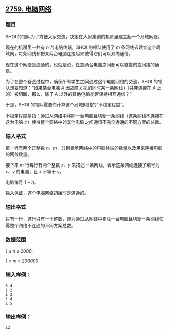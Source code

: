 ## [2759. 电脑网络](https://www.acwing.com/problem/content/2761/)

### 题目

SHOI 的领队为了方便大家交流，决定在大家集训的机房里建立起一个局域网络。

现在的机房里一共有 *n* 台电脑终端，SHOI 的领队使用了 *m* 条网线去建立这个局域网，每条网线都把某两台电脑连接起来使得它们可以双向通信。

现在这个网络是连通的，也就是说，任意两台电脑之间都可以直接的或间接的通信。

为了在整个备战过程中，确保所有学生之间通过这个电脑网络的交流，SHOI 的领队想要知道：“如果某台电脑 *A* 因故障关机的同时某一条网线 *l*（并非连接在 *A* 上的）被切断，那么，除了 *A* 以外的其他电脑能否保持相互通信？”

于是，SHOI 的领队需要你计算这个局域网络的“不稳定程度”。

不稳定程度是指：通过从网络中移除一台电脑且切断一条网线（这条网线不连接在这台电脑上）使得整个网络中的其他电脑之间通讯不完全连通的不同方案的总数。

### 输入格式

第一行有两个正整数 *n、m*，分别表示网络中的电脑终端的数量以及用来连接电脑的网线数量。

接下来 *m* 行每行有两个整数 *x、y* 来描述一条网线，表示这条网线连接了编号为 *x、y* 的电脑，且 *x* 不等于 *y*。

电脑编号 *1 ~ n*。

输入保证，这个电脑网络初始时是连通的。

### 输出格式

只有一行，这行只有一个整数，即为通过从网络中移除一台电脑且切断一条网线使得整个网络不连通的不同方案总数。

### 数据范围

*1 ≤ n ≤ 2000*,

*1 ≤ m ≤ 200000*

### 输入样例：

```
5 4
1 2
1 3
1 4
1 5
```

### 输出样例：

```
12
```
